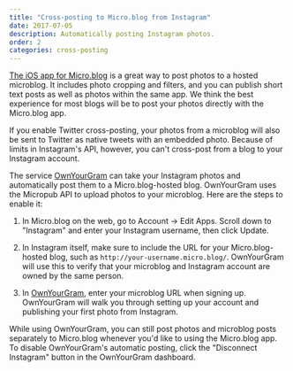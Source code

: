 ```yaml
---
title: "Cross-posting to Micro.blog from Instagram"
date: 2017-07-05
description: Automatically posting Instagram photos.
order: 2
categories: cross-posting
---
```

[The iOS app for Micro.blog](https://itunes.apple.com/us/app/micro-blog/id1253201335?ls=1&mt=8) is a great way to post photos to a hosted microblog. It includes photo cropping and filters, and you can publish short text posts as well as photos within the same app. We think the best experience for most blogs will be to post your photos directly with the Micro.blog app.

If you enable Twitter cross-posting, your photos from a microblog will also be sent to Twitter as native tweets with an embedded photo. Because of limits in Instagram's API, however, you can't cross-post from a blog to your Instagram account.

The service [OwnYourGram](https://ownyourgram.com/) can take your Instagram photos and automatically post them to a Micro.blog-hosted blog. OwnYourGram uses the Micropub API to upload photos to your microblog. Here are the steps to enable it:

1. In Micro.blog on the web, go to Account → Edit Apps. Scroll down to "Instagram" and enter your Instagram username, then click Update.

2. In Instagram itself, make sure to include the URL for your Micro.blog-hosted blog, such as `http://your-username.micro.blog/`. OwnYourGram will use this to verify that your microblog and Instagram account are owned by the same person.

3. In [OwnYourGram](https://ownyourgram.com/), enter your microblog URL when signing up. OwnYourGram will walk you through setting up your account and publishing your first photo from Instagram.

While using OwnYourGram, you can still post photos and microblog posts separately to Micro.blog whenever you'd like to using the Micro.blog app. To disable OwnYourGram's automatic posting, click the "Disconnect Instagram" button in the OwnYourGram dashboard.
